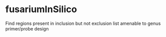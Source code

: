 # fusariumInSilico
Find regions present in inclusion but not exclusion list amenable to genus primer/probe design
